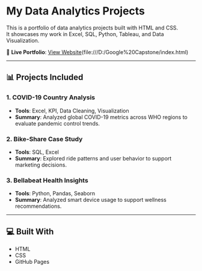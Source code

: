 # My Data Analytics Projects

This is a portfolio of data analytics projects built with HTML and CSS.  
It showcases my work in Excel, SQL, Python, Tableau, and Data Visualization.

🔗 **Live Portfolio**: [View Website](https://dataprofessional2.github.io/My_Analytics_Projects/)(file:///D:/Google%20Capstone/index.html)

---

## 📊 Projects Included

### 1. COVID-19 Country Analysis
- **Tools**: Excel, KPI, Data Cleaning, Visualization
- **Summary**: Analyzed global COVID-19 metrics across WHO regions to evaluate pandemic control trends.

### 2. Bike-Share Case Study
- **Tools**: SQL, Excel
- **Summary**: Explored ride patterns and user behavior to support marketing decisions.

### 3. Bellabeat Health Insights
- **Tools**: Python, Pandas, Seaborn
- **Summary**: Analyzed smart device usage to support wellness recommendations.

---

## 💻 Built With
- HTML
- CSS
- GitHub Pages
